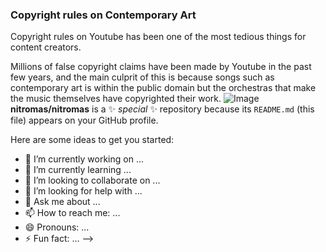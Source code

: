 ### Copyright rules on Contemporary Art
Copyright rules on Youtube has been one of the most tedious things for content creators.

Millions of false copyright claims have been made by Youtube in the past few years, and the main culprit of this is because songs such as contemporary art is within the public domain but the orchestras that make the music themselves have copyrighted their work.
![Image]([src](https://www.google.com/url?sa=i&url=https%3A%2F%2Fcommons.wikimedia.org%2Fwiki%2FFile%3AMITO_Orchestra_Sinfonica_RAI.jpg&psig=AOvVaw3qdubS4hBMNTO_3kfC-K1C&ust=1664557631162000&source=images&cd=vfe&ved=0CAkQjRxqFwoTCKCG7ey-uvoCFQAAAAAdAAAAABAH))
**nitromas/nitromas** is a ✨ _special_ ✨ repository because its `README.md` (this file) appears on your GitHub profile.

Here are some ideas to get you started:

- 🔭 I’m currently working on ...
- 🌱 I’m currently learning ...
- 👯 I’m looking to collaborate on ...
- 🤔 I’m looking for help with ...
- 💬 Ask me about ...
- 📫 How to reach me: ...
- 😄 Pronouns: ...
- ⚡ Fun fact: ...
-->
